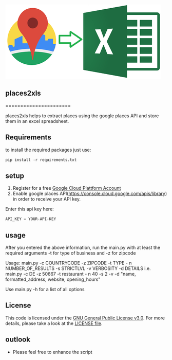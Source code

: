![logo](https://github.com/argv1/places2xls/blob/master/img/logo.png)

## places2xls
======================

places2xls helps to extract places using the google places API and store them in an excel spreadsheet.

## Requirements
to install the required packages just use:
```python
pip install -r requirements.txt
```


## setup
1. Register for a free [Google Cloud Plattform Account](https://cloud.google.com/)
2. Enable google places API(https://console.cloud.google.com/apis/library) in order to receive your API key.


Enter this api key here:
```python
API_KEY = YOUR-API-KEY
```


## usage
After you entered the above information, run the main.py with at least the required arguments -t for type of business and -z for zipcode

Usage: main.py -c COUNTRYCODE -z ZIPCODE -t TYPE - n NUMBER_OF_RESULTS -s STRICTLVL -v VERBOSITY -d DETAILS
   i.e. main.py -c DE -z 50667 -t restaurant - n 40 -s 2 -v -d "name, formatted_address, website, opening_hours"

Use main.py -h for a list of all options


## License
This code is licensed under the [GNU General Public License v3.0](https://choosealicense.com/licenses/gpl-3.0/). 
For more details, please take a look at the [LICENSE file](https://github.com/argv1/places2xls/blob/master/LICENSE).


## outlook
- Please feel free to enhance the script
